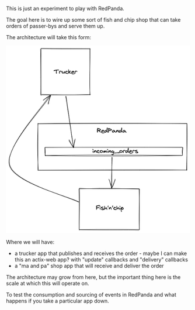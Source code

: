 This is just an experiment to play with RedPanda.

The goal here is to wire up some sort of fish and chip shop that can take orders of passer-bys and serve them up.

The architecture will take this form:

![](architecture.png)

Where we will have:
- a trucker app that publishes and receives the order - maybe I can make this an actix-web app? with "update" callbacks and "delivery" callbacks
- a "ma and pa" shop app that will receive and deliver the order

The architecture may grow from here, but the important thing here is the scale at which this will operate on.

To test the consumption and sourcing of events in RedPanda and what happens if you take a particular app down.